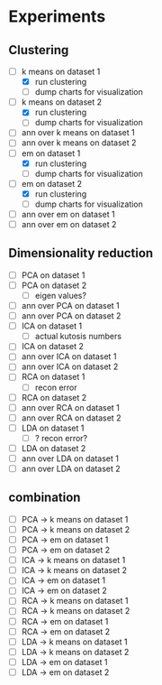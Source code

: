 # Experiments

## Clustering

- [ ] k means on dataset 1
    - [x] run clustering
    - [ ] dump charts for visualization
- [ ] k means on dataset 2
    - [x] run clustering
    - [ ] dump charts for visualization
- [ ] ann over k means on dataset 1
- [ ] ann over k means on dataset 2
- [ ] em on dataset 1
    - [x] run clustering
    - [ ] dump charts for visualization
- [ ] em on dataset 2
    - [x] run clustering
    - [ ] dump charts for visualization
- [ ] ann over em on dataset 1
- [ ] ann over em on dataset 2

## Dimensionality reduction

- [ ] PCA on dataset 1
- [ ] PCA on dataset 2
    - [ ] eigen values?
- [ ] ann over PCA on dataset 1
- [ ] ann over PCA on dataset 2
- [ ] ICA on dataset 1
    - [ ] actual kutosis numbers
- [ ] ICA on dataset 2
- [ ] ann over ICA on dataset 1
- [ ] ann over ICA on dataset 2
- [ ] RCA on dataset 1
    - [ ] recon error
- [ ] RCA on dataset 2
- [ ] ann over RCA on dataset 1
- [ ] ann over RCA on dataset 2
- [ ] LDA on dataset 1
    - [ ] ? recon error?
- [ ] LDA on dataset 2
- [ ] ann over LDA on dataset 1
- [ ] ann over LDA on dataset 2

## combination

- [ ] PCA -> k means on dataset 1
- [ ] PCA -> k means on dataset 2
- [ ] PCA -> em on dataset 1
- [ ] PCA -> em on dataset 2
- [ ] ICA -> k means on dataset 1
- [ ] ICA -> k means on dataset 2
- [ ] ICA -> em on dataset 1
- [ ] ICA -> em on dataset 2
- [ ] RCA -> k means on dataset 1
- [ ] RCA -> k means on dataset 2
- [ ] RCA -> em on dataset 1
- [ ] RCA -> em on dataset 2
- [ ] LDA -> k means on dataset 1
- [ ] LDA -> k means on dataset 2
- [ ] LDA -> em on dataset 1
- [ ] LDA -> em on dataset 2
